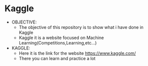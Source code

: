# Kaggle
* OBJECTIVE:
  * The objective of this repository is to show what i have done in Kaggle
  * Kaggle it is a website focused on Machine Learning(Competitions,Learning,etc...)
* KAGGLE:
  * Here it is the link for the website https://www.kaggle.com/
  * There you can learn and practice a lot
